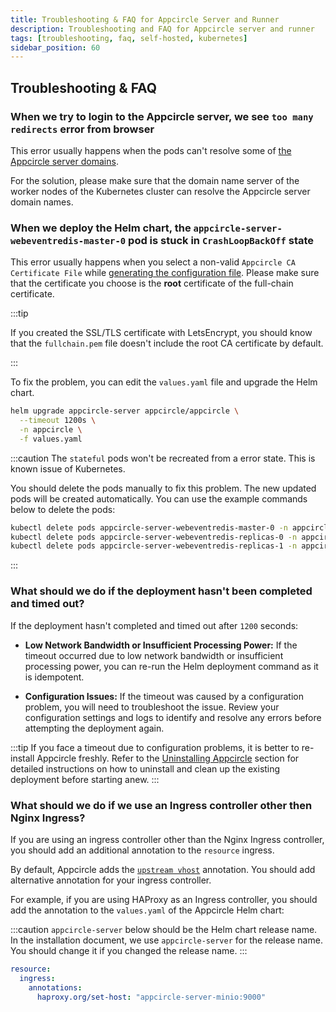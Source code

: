 ```yaml
---
title: Troubleshooting & FAQ for Appcircle Server and Runner
description: Troubleshooting and FAQ for Appcircle server and runner
tags: [troubleshooting, faq, self-hosted, kubernetes]
sidebar_position: 60
---
```


## Troubleshooting & FAQ

### When we try to login to the Appcircle server, we see `too many redirects` error from browser

This error usually happens when the pods can't resolve some of [the Appcircle server domains](/self-hosted-appcircle/install-server/helm-chart/installation/kubernetes.md#domain-name).

For the solution, please make sure that the domain name server of the worker nodes of the Kubernetes cluster can resolve the Appcircle server domain names.

### When we deploy the Helm chart, the `appcircle-server-webeventredis-master-0` pod is stuck in `CrashLoopBackOff` state

This error usually happens when you select a non-valid `Appcircle CA Certificate File` while [generating the configuration file](/self-hosted-appcircle/install-server/helm-chart/installation/kubernetes.md#create-configuration-file). Please make sure that the certificate you choose is the **root** certificate of the full-chain certificate.

:::tip

If you created the SSL/TLS certificate with LetsEncrypt, you should know that the `fullchain.pem` file doesn't include the root CA certificate by default.

:::

To fix the problem, you can edit the `values.yaml` file and upgrade the Helm chart.

```bash
helm upgrade appcircle-server appcircle/appcircle \
  --timeout 1200s \
  -n appcircle \
  -f values.yaml
```

:::caution
The `stateful` pods won't be recreated from a error state. This is known issue of Kubernetes.

You should delete the pods manually to fix this problem. The new updated pods will be created automatically. You can use the example commands below to delete the pods:

```bash
kubectl delete pods appcircle-server-webeventredis-master-0 -n appcircle && \
kubectl delete pods appcircle-server-webeventredis-replicas-0 -n appcircle && \
kubectl delete pods appcircle-server-webeventredis-replicas-1 -n appcircle
```

:::

### What should we do if the deployment hasn't been completed and timed out?

If the deployment hasn't completed and timed out after `1200` seconds:

- **Low Network Bandwidth or Insufficient Processing Power:** If the timeout occurred due to low network bandwidth or insufficient processing power, you can re-run the Helm deployment command as it is idempotent.

- **Configuration Issues:** If the timeout was caused by a configuration problem, you will need to troubleshoot the issue. Review your configuration settings and logs to identify and resolve any errors before attempting the deployment again.

:::tip
If you face a timeout due to configuration problems, it is better to re-install Appcircle freshly. Refer to the [Uninstalling Appcircle](/docs/self-hosted-appcircle/install-server/helm-chart/uninstallation.md) section for detailed instructions on how to uninstall and clean up the existing deployment before starting anew.
:::

### What should we do if we use an Ingress controller other then Nginx Ingress?

If you are using an ingress controller other than the Nginx Ingress controller, you should add an additional annotation to the `resource` ingress.

By default, Appcircle adds the [`upstream vhost`](https://github.com/kubernetes/ingress-nginx/blob/main/docs/user-guide/nginx-configuration/annotations.md#custom-nginx-upstream-vhost) annotation. You should add alternative annotation for your ingress controller.

For example, if you are using HAProxy as an Ingress controller, you should add the annotation to the `values.yaml` of the Appcircle Helm chart:

:::caution
`appcircle-server` below should be the Helm chart release name. In the installation document, we use `appcircle-server` for the release name. You should change it if you changed the release name. 
:::

```yaml
resource:
  ingress:
    annotations: 
      haproxy.org/set-host: "appcircle-server-minio:9000"
```


